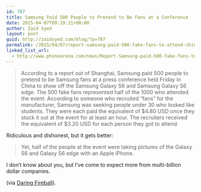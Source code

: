 ```yaml
---
id: 787
title: Samsung Paid 500 People to Pretend to Be Fans at a Conference
date: 2015-04-07T09:19:21+00:00
author: Zaid Syed
layout: post
guid: http://zaidsyed.com/blog/?p=787
permalink: /2015/04/07/report-samsung-paid-500-fake-fans-to-attend-chinese-press-event-for-the-launch-of-its-new-flagship-phones/
linked_list_url:
  - http://www.phonearena.com/news/Report-Samsung-paid-500-fake-fans-to-attend-Chinese-press-event-for-the-launch-of-its-new-flagship-phones_id67937
---
```

> According to a report out of Shanghai, Samsung paid 500 people to pretend to be Samsung fans at a press conference held Friday in China to show off the Samsung Galaxy S6 and Samsung Galaxy S6 edge. The 500 fake fans represented half of the 1000 who attended the event. According to someone who recruited &#8220;fans&#8221; for the manufacturer, Samsung was seeking people under 30 who looked like students. They were each paid the equivalent of $4.80 USD once they stuck it out at the event for at least an hour. The recruiters received the equivalent of $3.20 USD for each person they got to attend. 

Ridiculous and dishonest, but it gets better:

> Yet, half of the people at the event were taking pictures of the Galaxy S6 and Galaxy S6 edge with an Apple iPhone. 

I don&#8217;t know about you, but I&#8217;ve come to expect more from multi-billion dollar companies.

(via [Daring Fireball](http://daringfireball.net/linked/2015/04/06/samsung-fans)).